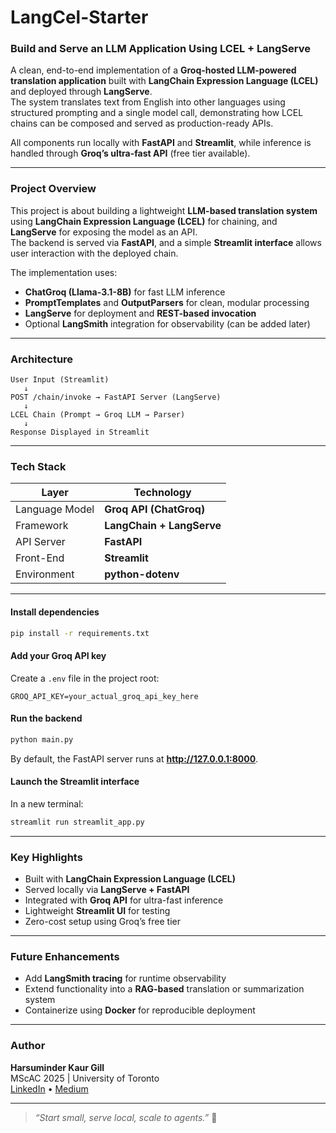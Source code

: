 # LangCel-Starter  
### Build and Serve an LLM Application Using LCEL + LangServe

A clean, end-to-end implementation of a **Groq-hosted LLM-powered translation application** built with **LangChain Expression Language (LCEL)** and deployed through **LangServe**.  
The system translates text from English into other languages using structured prompting and a single model call, demonstrating how LCEL chains can be composed and served as production-ready APIs.

All components run locally with **FastAPI** and **Streamlit**, while inference is handled through **Groq’s ultra-fast API** (free tier available).

---

### Project Overview  

This project is about building a lightweight **LLM-based translation system** using **LangChain Expression Language (LCEL)** for chaining, and **LangServe** for exposing the model as an API.  
The backend is served via **FastAPI**, and a simple **Streamlit interface** allows user interaction with the deployed chain.  

The implementation uses:
- **ChatGroq (Llama-3.1-8B)** for fast LLM inference  
- **PromptTemplates** and **OutputParsers** for clean, modular processing  
- **LangServe** for deployment and **REST-based invocation**  
- Optional **LangSmith** integration for observability (can be added later)

---

### Architecture

```
User Input (Streamlit)
   ↓
POST /chain/invoke → FastAPI Server (LangServe)
   ↓
LCEL Chain (Prompt → Groq LLM → Parser)
   ↓
Response Displayed in Streamlit
```

---

### Tech Stack

| Layer | Technology |
|-------|-------------|
| Language Model | **Groq API (ChatGroq)** | 
| Framework | **LangChain + LangServe** | 
| API Server | **FastAPI** | 
| Front-End | **Streamlit** | 
| Environment | **python-dotenv** |

---

#### Install dependencies
```bash
pip install -r requirements.txt
```

#### Add your Groq API key  
Create a `.env` file in the project root:
```
GROQ_API_KEY=your_actual_groq_api_key_here
```

#### Run the backend
```bash
python main.py
```
By default, the FastAPI server runs at **http://127.0.0.1:8000**.

#### Launch the Streamlit interface
In a new terminal:
```bash
streamlit run streamlit_app.py
```
---

### Key Highlights

- Built with **LangChain Expression Language (LCEL)**  
- Served locally via **LangServe + FastAPI**  
- Integrated with **Groq API** for ultra-fast inference  
- Lightweight **Streamlit UI** for testing  
- Zero-cost setup using Groq’s free tier  

---

### Future Enhancements

- Add **LangSmith tracing** for runtime observability  
- Extend functionality into a **RAG-based** translation or summarization system  
- Containerize using **Docker** for reproducible deployment  

---

### Author
**Harsuminder Kaur Gill**  
MScAC 2025 | University of Toronto  
[LinkedIn](https://www.linkedin.com/in/harsuminder) • [Medium](https://medium.com/@harsuminder)

---

> *“Start small, serve local, scale to agents.”* 🚀
